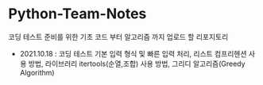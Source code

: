 # Python-Team-Notes
코딩 테스트 준비를 위한 기초 코드 부터 알고리즘 까지 업로드 할 리포지토리


* 2021.10.18 : 코딩 테스트 기본 입력 형식 및 빠른 입력 처리, 리스트 컴프리헨션 사용 방법, 라이브러리 itertools(순열,조합) 사용 방법, 그리디 알고리즘(Greedy Algorithm)
